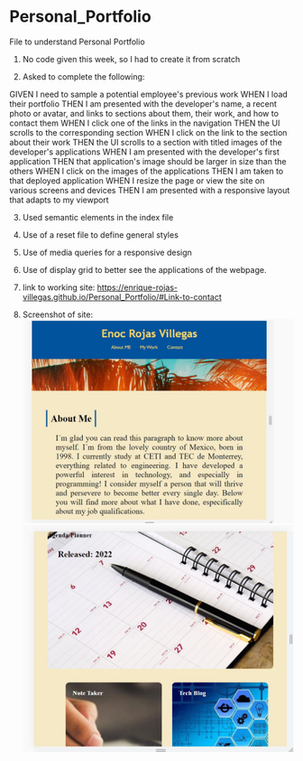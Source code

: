 # Personal_Portfolio

File to understand Personal Portfolio

1. No code given this week, so I had to create it from scratch

2. Asked to complete the following:

GIVEN I need to sample a potential employee's previous work
WHEN I load their portfolio
THEN I am presented with the developer's name, a recent photo or avatar, and links to sections about them, their work, and how to contact them
WHEN I click one of the links in the navigation
THEN the UI scrolls to the corresponding section
WHEN I click on the link to the section about their work
THEN the UI scrolls to a section with titled images of the developer's applications
WHEN I am presented with the developer's first application
THEN that application's image should be larger in size than the others
WHEN I click on the images of the applications
THEN I am taken to that deployed application
WHEN I resize the page or view the site on various screens and devices
THEN I am presented with a responsive layout that adapts to my viewport

3. Used semantic elements in the index file
4. Use of a reset file to define general styles
5. Use of media queries for a responsive design
6. Use of display grid to better see the applications of the webpage. 


7. link to working site: https://enrique-rojas-villegas.github.io/Personal_Portfolio/#Link-to-contact

8. Screenshot of site: ![The Personal Portfolio webpage includes a navigation bar, a header image, and cards with text and contact information.](./assets/images/Captura1.jpg) 
![](./assets/images/Captura2.jpg)

